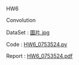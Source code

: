 HW6

Convolution

DataSet : [圖片.jpg](https://github.com/laynotena/Artificial-Intelligence-and-Financial-Technology-Practice/blob/main/HW6/%E5%9C%96%E7%89%87.jpg)

Code : [HW6_0753524.py](https://github.com/laynotena/Artificial-Intelligence-and-Financial-Technology-Practice/blob/main/HW6/HW6_0753524.py)

Report : [HW6_0753524.pdf](https://github.com/laynotena/Artificial-Intelligence-and-Financial-Technology-Practice/blob/main/HW6/HW6_0753524.pdf) 
